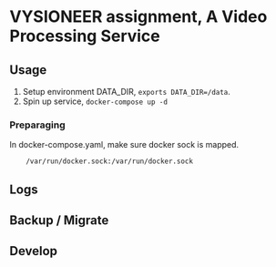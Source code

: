 # VYSIONEER assignment, A Video Processing Service

## Usage

1. Setup environment DATA_DIR, `exports DATA_DIR=/data`.
2. Spin up service, `docker-compose up -d`

### Preparaging

In docker-compose.yaml, make sure docker sock is mapped.

```
    /var/run/docker.sock:/var/run/docker.sock

```



## Logs

## Backup / Migrate

## Develop



